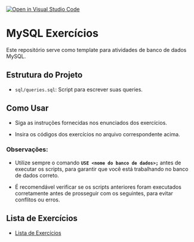 [![Open in Visual Studio Code](https://classroom.github.com/assets/open-in-vscode-2e0aaae1b6195c2367325f4f02e2d04e9abb55f0b24a779b69b11b9e10269abc.svg)](https://classroom.github.com/online_ide?assignment_repo_id=15485129&assignment_repo_type=AssignmentRepo)
# MySQL Exercícios

Este repositório serve como template para atividades de banco de dados MySQL.

## Estrutura do Projeto

- `sql/queries.sql`: Script para escrever suas queries.

## Como Usar

- Siga as instruções fornecidas nos enunciados dos exercícios.

- Insira os códigos dos exercícios no arquivo correspondente acima.

### Observações:

- Utilize sempre o comando **`USE <nome do banco de dados>;`** antes de executar os scripts, para garantir que você está trabalhando no banco de dados correto.

- É recomendável verificar se os scripts anteriores foram executados corretamente antes de prosseguir com os seguintes, para evitar conflitos ou erros.

## Lista de Exercícios

- [Lista de Exercícios](./Exercícios.md)
